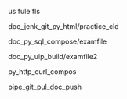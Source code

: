 us fule fls

doc_jenk_git_py_html/practice_cld

doc_py_sql_compose/examfile

doc_py_uip_build/examfile2

py_http_curl_compos 

pipe_git_pul_doc_push

